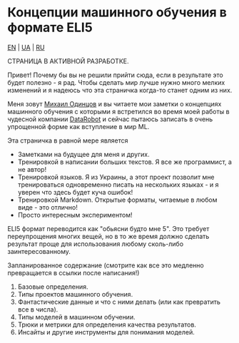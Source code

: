 # Концепции машинного обучения в формате ELI5

[EN](README.md) | [UA](README_ua.md) | [RU](README_ru.md)

СТРАНИЦА В АКТИВНОЙ РАЗРАБОТКЕ.

Привет! Почему бы вы не решили прийти сюда, если в результате это будет полезно - я рад.
Чтобы сделать мир лучше нужно много мелких изменений и я надеюсь что эта страничка когда-то станет одним из них.

Меня зовут [Михаил Одинцов](https://www.linkedin.com/in/mihailodintsov/) и вы читаете мои заметки о концепциях
машинного обучения с которыми я встретился во время моей работы в чудесной компании [DataRobot](https://www.datarobot.com)
и сейчас пытаюсь записать в очень упрощенной форме как вступление в мир ML.

Эта страничка в равной мере является
* Заметками на будущее для меня и других. 
* Тренировкой в написании больших текстов. Я все же программист, а не автор!
* Тренировкой языков. Я из Украины, а этот проект позволит мне тренироваться одновременно писать на нескольких языках - 
  и я уверен что здесь будет куча ошибок!
* Тренировкой Markdown. Открытые форматы, читаемые в любом виде - это отлично!
* Просто интересным экспериментом!

ELI5 формат переводится как "обьясни будто мне 5". Это требует переупрощения многих вещей, но в то же время должно
сделать результат проще для использования любому сколь-либо заинтересованному.

Запланированное содержание (смотрите как все это медленно превращается в ссылки после написания!)
1. Базовые определения.
2. Типы проектов машинного обучения.
3. Фантастические данные и что с ними делать (или как превратить все в числа).
4. Типы моделей в машинном обучении.
5. Трюки и метрики для определения качества результатов.
6. Инсайты и другие инструменты для понимания моделей.